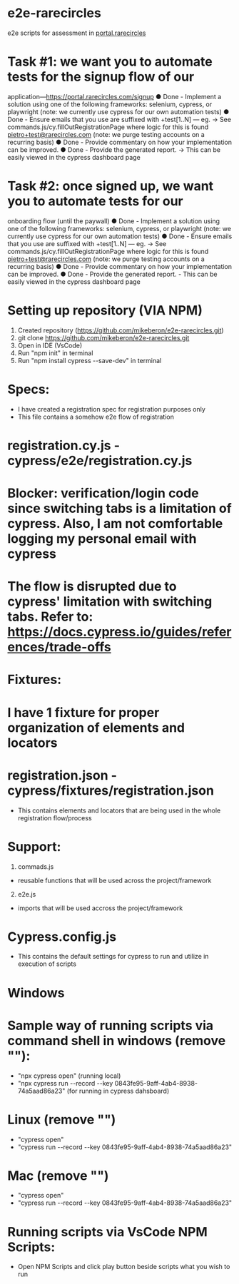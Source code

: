 # e2e-rarecircles
e2e scripts for assessment in [portal.rarecircles](https://portal.rarecircles.com/)



# Task #1: we want you to automate tests for the signup flow of our
application—https://portal.rarecircles.com/signup
● Done - Implement a solution using one of the following frameworks: selenium, cypress, or
playwright (note: we currently use cypress for our own automation tests) 
● Done - Ensure emails that you use are suffixed with +test[1..N] — eg. -> See commands.js/cy.fillOutRegistrationPage where logic for this is found
pietro+test@rarecircles.com (note: we purge testing accounts on a recurring basis)
● Done - Provide commentary on how your implementation can be improved.
● Done - Provide the generated report. -> This can be easily viewed in the cypress dashboard page

# Task #2: once signed up, we want you to automate tests for our
onboarding flow (until the paywall)
● Done - Implement a solution using one of the following frameworks: selenium, cypress, or
playwright (note: we currently use cypress for our own automation tests)
● Done - Ensure emails that you use are suffixed with +test[1..N] — eg. -> See commands.js/cy.fillOutRegistrationPage where logic for this is found
pietro+test@rarecircles.com (note: we purge testing accounts on a recurring basis)
● Done - Provide commentary on how your implementation can be improved.
● Done - Provide the generated report. - This can be easily viewed in the cypress dashboard page
 

# Setting up repository (VIA NPM)
1. Created repository (https://github.com/mikeberon/e2e-rarecircles.git)
2. git clone https://github.com/mikeberon/e2e-rarecircles.git
3. Open in IDE (VsCode)
4. Run "npm init" in terminal
5. Run "npm install cypress --save-dev" in terminal

# Specs: 
- I have created a registration spec for registration purposes only
- This file contains a somehow e2e flow of registration 

# registration.cy.js - cypress/e2e/registration.cy.js
# Blocker: verification/login code since switching tabs is a limitation of cypress. Also, I am not comfortable logging my personal email with cypress
# The flow is disrupted due to cypress' limitation with switching tabs. Refer to: https://docs.cypress.io/guides/references/trade-offs

# Fixtures: 

# I have 1 fixture for proper organization of elements and locators
# registration.json - cypress/fixtures/registration.json
- This contains elements and locators that are being used in the whole registration flow/process

# Support:
1. commads.js
- reusable functions that will be used across the project/framework
2. e2e.js
- imports that will be used accross the project/framework

# Cypress.config.js
- This contains the default settings for cypress to run and utilize in execution of scripts

# Windows
# Sample way of running scripts via command shell in windows (remove ""): 
- "npx cypress open" (running local)
- "npx cypress run --record --key 0843fe95-9aff-4ab4-8938-74a5aad86a23" (for running in cypress dahsboard)

# Linux (remove "")
- "cypress open"
- "cypress run --record --key 0843fe95-9aff-4ab4-8938-74a5aad86a23"

# Mac (remove "")
- "cypress open"
- "cypress run --record --key 0843fe95-9aff-4ab4-8938-74a5aad86a23"

# Running scripts via VsCode NPM Scripts:
- Open NPM Scripts and click play button beside scripts what you wish to run